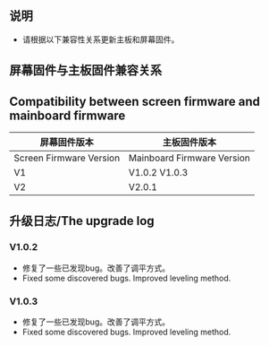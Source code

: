 ## 说明
- 请根据以下兼容性关系更新主板和屏幕固件。

## 屏幕固件与主板固件兼容关系
## Compatibility between screen firmware and mainboard firmware

| 屏幕固件版本 | 主板固件版本 |
|-------------------------|----------------------------|
| Screen Firmware Version | Mainboard Firmware Version |
|           V1            |        V1.0.2 V1.0.3       |
|           V2            |          V2.0.1            |


## 升级日志/The upgrade log
### V1.0.2
- 修复了一些已发现bug。改善了调平方式。
- Fixed some discovered bugs. Improved leveling method.

### V1.0.3
- 修复了一些已发现bug。改善了调平方式。
- Fixed some discovered bugs. Improved leveling method.

